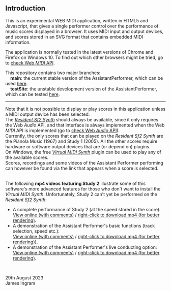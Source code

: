 Introduction
------------

This is an experimental WEB MIDI application, written in HTML5 and Javascript, that gives a single performer control over the performance of music scores displayed in a browser. It uses MIDI input and output devices, and scores stored in an SVG format that contains embedded MIDI information.  

The application is normally tested in the latest versions of Chrome and Firefox on Windows 10.
To find out which other browsers might be tried, go to
<a target="_blank" href="http://caniuse.com/#feat=midi">check Web <em>MIDI</em> API</a>.

This repository contains two major branches:  
&nbsp;&nbsp;&nbsp;&nbsp;**main**: the current stable version of the AssistantPerformer, which can be used [here](https://james-ingram-act-two.de/open-source/assistantPerformer/assistantPerformer.html).  
&nbsp;&nbsp;&nbsp;&nbsp;**testSite**: the unstable development version of the AssistantPerformer, which can be tested [here](https://james-ingram-act-two.de/open-source/assistantPerformerTestSite/assistantPerformer.html).  

---


Note that it is not possible to display or play scores in this application unless a MIDI output device has been selected.<br />
The <a target="_blank" href="https://github.com/notator/residentSf2Synth"> <em>Resident Sf2 Synth</em></a> should always be available, since it only requires the Web <em>Audio</em> API, and that interface is always implemented when the Web <em>MIDI</em> API is implemented (go to <a target="_blank" href="http://caniuse.com/#feat=audio-api">check Web <em>Audio</em> API</a>).<br />
Currently, the only scores that can be played on the <em>Resident Sf2 Synth</em> are the Pianola Music (1967) and Study 1 (2005).
All the other scores require hardware or software output devices that are (or depend on) plugins.<br />
On Windows, the free <a id="VirtualMIDISynthLink" target="_blank" href="http://coolsoft.altervista.org/en/virtualmidisynth"><em>Virtual MIDI Synth</em></a> plugin can be used to play any of the available scores.<br />
Scores, recordings and some videos of the Assistant Performer performing can however be found via the link that appears when a score is selected.<br /><br />

The following <b>mp4 videos featuring Study 2</b> illustrate some of this software's more advanced features for those who don't want to install the <em>Virtual MIDI Synth</em>.
Unfortunately, Study 2 can't yet be performed on the <em>Resident Sf2 Synth</em>:

* A complete performance of Study 2 (at the speed stored in the score):<br />
<a target="_top" href="https://james-ingram-act-two.de/compositions/study2/study2Video100.html">View online (with comments)</a> /
<a href="https://james-ingram-act-two.de/compositions/study2/videos/Study_2_100pc_09.06.2017.mp4">right-click to download mp4 (for better rendering)</a>.
* A demonstration of the Assistant Performer's basic functions (track selection, speed etc.):<br />
<a target="_top" href="https://james-ingram-act-two.de/compositions/study2/study2VideoSelectionDemos.html">View online (with comments)</a> /
<a href="https://james-ingram-act-two.de/compositions/study2/videos/Study_2_selections_09.06.2017.mp4">right-click to download mp4 (for better rendering))</a>.
* A demonstration of the Assistant Performer's live conducting option:<br />
<a target="_top" href="https://james-ingram-act-two.de/compositions/study2/study2VideoSlowBlueSection.html">View online (with comments)</a> /
<a href="https://james-ingram-act-two.de/compositions/study2/videos/Study_2_slow_conducted_09.06.2017.mp4">right-click to download mp4 (for better rendering)</a>.
<br />

29th August 2023<br />
James Ingram

